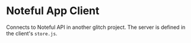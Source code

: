 Noteful App Client
=================

Connects to Noteful API in another glitch project. The server is defined in the client's `store.js`.